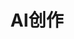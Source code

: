 ---
title: AI创作
layout: home
hero:
  name: AI创作
  text: 轻松入门ai创作
  tagline: 并利用它将自己的奇思妙想都创作出来
  image:
    src: /ai.webp
    alt: logo
  actions:
    - theme: brand
      text: 开始探索 →
      link: /Stable-Siffusion-Webui/getting-started.md
    - theme: alt
      text: 关于AI创作
      link: /Wenet/getting-started.md

features:
  - icon: ⚡️
    title: Stable Siffusion Webui
    details: AI绘画
    link: /Stable-Siffusion-Webui/getting-started.md
    linkText: 了解更多
  - icon: 🖖
    title: Wenet
    details: 语音识别
    link: /Wenet/getting-started.md
    linkText: 了解更多
---
